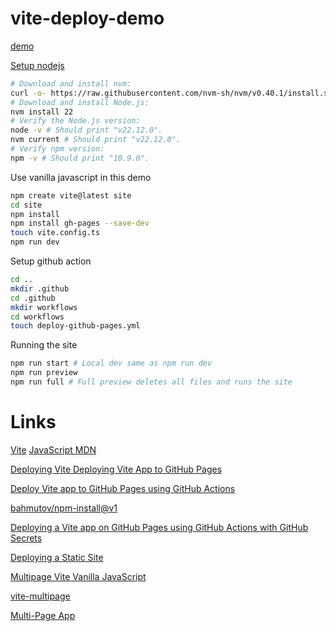 # vite-deploy-demo

[demo](https://mdelgert.github.io/vite-deploy-demo/)

[Setup nodejs](https://nodejs.org/en/download)
```bash
# Download and install nvm:
curl -o- https://raw.githubusercontent.com/nvm-sh/nvm/v0.40.1/install.sh | bash
# Download and install Node.js:
nvm install 22
# Verify the Node.js version:
node -v # Should print "v22.12.0".
nvm current # Should print "v22.12.0".
# Verify npm version:
npm -v # Should print "10.9.0".
```

Use vanilla javascript in this demo
```bash
npm create vite@latest site
cd site
npm install
npm install gh-pages --save-dev
touch vite.config.ts
npm run dev
```

Setup github action
```bash
cd ..
mkdir .github
cd .github
mkdir workflows
cd workflows
touch deploy-github-pages.yml
```

Running the site
```bash
npm run start # Local dev same as npm run dev
npm run preview
npm run full # Full preview deletes all files and runs the site
```

# Links
[Vite](https://vite.dev/)
[JavaScript MDN](https://developer.mozilla.org/en-US/docs/Web/JavaScript)

[Deploying Vite Deploying Vite App to GitHub Pages](https://medium.com/@aishwaryaparab1/deploying-vite-deploying-vite-app-to-github-pages-166fff40ffd3)

[Deploy Vite app to GitHub Pages using GitHub Actions](https://github.com/sitek94/vite-deploy-demo)

[bahmutov/npm-install@v1](https://github.com/bahmutov/npm-install)

[Deploying a Vite app on GitHub Pages using GitHub Actions with GitHub Secrets](https://dev.to/dwtoledo/deploying-a-vite-app-on-github-pages-using-github-actions-with-github-secrets-1hn0)

[Deploying a Static Site](https://vite.dev/guide/static-deploy)

[Multipage Vite Vanilla JavaScript](https://dev.to/mochamadboval/multipage-vite-vanilla-javascript-3i0l)

[vite-multipage](https://github.com/chriscalo/vite-multipage)

[Multi-Page App](https://vite.dev/guide/build.html#multi-page-app)